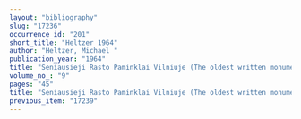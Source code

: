 ```yaml
---
layout: "bibliography"
slug: "17236"
occurrence_id: "201"
short_title: "Heltzer 1964"
author: "Heltzer, Michael "
publication_year: "1964"
title: "Seniausieji Rasto Paminklai Vilniuje (The oldest written monuments in Vilnius)"
volume_no_: "9"
pages: "45"
title: "Seniausieji Rasto Paminklai Vilniuje (The oldest written monuments in Vilnius)"
previous_item: "17239"
---
```


